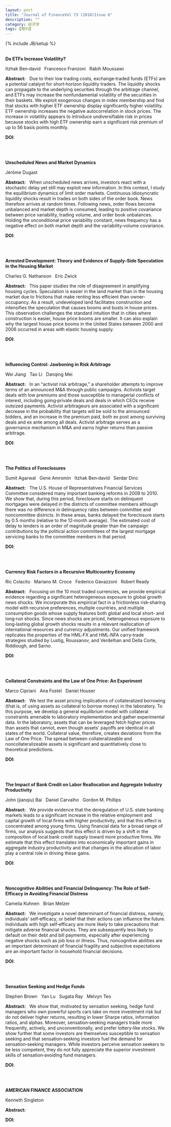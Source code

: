 ```yaml
---
layout: post
title: "Journal of FinanceVol 73 (2018)Issue 6"
description: ""
category: 经济学
tags: [期刊]
---
```

{% include JB/setup %}<br/><br/><p><strong>Do ETFs Increase Volatility?</strong></p><p>Itzhak Ben‐david&nbsp;&nbsp;&nbsp;Francesco Franzoni&nbsp;&nbsp;&nbsp;Rabih Moussawi&nbsp;&nbsp;&nbsp;</p><p><strong>Abstract:</strong>&nbsp;&nbsp;&nbsp;Due to their low trading costs, exchange‐traded funds (ETFs) are a potential catalyst for short‐horizon liquidity traders. The liquidity shocks can propagate to the underlying securities through the arbitrage channel, and ETFs may increase the nonfundamental volatility of the securities in their baskets. We exploit exogenous changes in index membership and find that stocks with higher ETF ownership display significantly higher volatility. ETF ownership increases the negative autocorrelation in stock prices. The increase in volatility appears to introduce undiversifiable risk in prices because stocks with high ETF ownership earn a significant risk premium of up to 56 basis points monthly.</p><p><strong>DOI</strong>:</p><br/><br/><p><strong>Unscheduled News and Market Dynamics</strong></p><p>Jérôme Dugast&nbsp;&nbsp;&nbsp;</p><p><strong>Abstract:</strong>&nbsp;&nbsp;&nbsp;When unscheduled news arrives, investors react with a stochastic delay yet still may exploit new information. In this context, I study the equilibrium dynamics of limit order markets. Continuous idiosyncratic liquidity shocks result in trades on both sides of the order book. News therefore arrives at random times. Following news, order flows become unbalanced and market depth is consumed, leading to positive covariance between price variability, trading volume, and order book unbalances. Holding the unconditional price variability constant, news frequency has a negative effect on both market depth and the variability‐volume covariance.</p><p><strong>DOI</strong>:</p><br/><br/><p><strong>Arrested Development: Theory and Evidence of Supply‐Side Speculation in the Housing Market</strong></p><p>Charles G. Nathanson&nbsp;&nbsp;&nbsp;Eric Zwick&nbsp;&nbsp;&nbsp;</p><p><strong>Abstract:</strong>&nbsp;&nbsp;&nbsp;This paper studies the role of disagreement in amplifying housing cycles. Speculation is easier in the land market than in the housing market due to frictions that make renting less efficient than owner‐occupancy. As a result, undeveloped land facilitates construction and intensifies the speculation that causes booms and busts in house prices. This observation challenges the standard intuition that in cities where construction is easier, house price booms are smaller. It can also explain why the largest house price booms in the United States between 2000 and 2006 occurred in areas with elastic housing supply.</p><p><strong>DOI</strong>:</p><br/><br/><p><strong>Influencing Control: Jawboning in Risk Arbitrage</strong></p><p>Wei Jiang&nbsp;&nbsp;&nbsp;Tao Li&nbsp;&nbsp;&nbsp;Danqing Mei&nbsp;&nbsp;&nbsp;</p><p><strong>Abstract:</strong>&nbsp;&nbsp;&nbsp;In an “activist risk arbitrage,” a shareholder attempts to improve terms of an announced M&A through public campaigns. Activists target deals with low premiums and those susceptible to managerial conflicts of interest, including going‐private deals and deals in which CEOs receive outsized payments. Activist arbitrageurs are associated with a significant decrease in the probability that targets will be sold to the announced bidders, and an increase in the premium paid, both ex post among surviving deals and ex ante among all deals. Activist arbitrage serves as a governance mechanism in M&A and earns higher returns than passive arbitrage.</p><p><strong>DOI</strong>:</p><br/><br/><p><strong>The Politics of Foreclosures</strong></p><p>Sumit Agarwal&nbsp;&nbsp;&nbsp;Gene Amromin&nbsp;&nbsp;&nbsp;Itzhak Ben‐david&nbsp;&nbsp;&nbsp;Serdar Dinc&nbsp;&nbsp;&nbsp;</p><p><strong>Abstract:</strong>&nbsp;&nbsp;&nbsp;The U.S. House of Representatives Financial Services Committee considered many important banking reforms in 2009 to 2010. We show that, during this period, foreclosure starts on delinquent mortgages were delayed in the districts of committee members although there was no difference in delinquency rates between committee and noncommittee districts. In these areas, banks delayed the foreclosure starts by 0.5 months (relative to the 12‐month average). The estimated cost of delay to lenders is an order of magnitude greater than the campaign contributions by the political action committees of the largest mortgage servicing banks to the committee members in that period.</p><p><strong>DOI</strong>:</p><br/><br/><p><strong>Currency Risk Factors in a Recursive Multicountry Economy</strong></p><p>Ric Colacito&nbsp;&nbsp;&nbsp;Mariano M. Croce&nbsp;&nbsp;&nbsp;Federico Gavazzoni&nbsp;&nbsp;&nbsp;Robert Ready&nbsp;&nbsp;&nbsp;</p><p><strong>Abstract:</strong>&nbsp;&nbsp;&nbsp;Focusing on the 10 most traded currencies, we provide empirical evidence regarding a significant heterogeneous exposure to global growth news shocks. We incorporate this empirical fact in a frictionless risk‐sharing model with recursive preferences, multiple countries, and multiple consumption goods whose supply features both global and local short‐ and long‐run shocks. Since news shocks are priced, heterogeneous exposure to long‐lasting global growth shocks results in a relevant reallocation of international resources and currency adjustments. Our unified framework replicates the properties of the HML‐FX and HML‐NFA carry‐trade strategies studied by Lustig, Roussanov, and Verdelhan and Della Corte, Riddiough, and Sarno.</p><p><strong>DOI</strong>:</p><br/><br/><p><strong>Collateral Constraints and the Law of One Price: An Experiment</strong></p><p>Marco Cipriani&nbsp;&nbsp;&nbsp;Ana Fostel&nbsp;&nbsp;&nbsp;Daniel Houser&nbsp;&nbsp;&nbsp;</p><p><strong>Abstract:</strong>&nbsp;&nbsp;&nbsp;We test the asset pricing implications of collateralized borrowing (that is, of using assets as collateral to borrow money) in the laboratory. To this purpose, we develop a general equilibrium model with collateral constraints amenable to laboratory implementation and gather experimental data. In the laboratory, assets that can be leveraged fetch higher prices than assets that cannot, even though assets' payoffs are identical in all states of the world. Collateral value, therefore, creates deviations from the Law of One Price. The spread between collateralizeable and noncollateralizeable assets is significant and quantitatively close to theoretical predictions.</p><p><strong>DOI</strong>:</p><br/><br/><p><strong>The Impact of Bank Credit on Labor Reallocation and Aggregate Industry Productivity</strong></p><p>John (jianqiu) Bai&nbsp;&nbsp;&nbsp;Daniel Carvalho&nbsp;&nbsp;&nbsp;Gordon M. Phillips&nbsp;&nbsp;&nbsp;</p><p><strong>Abstract:</strong>&nbsp;&nbsp;&nbsp;We provide evidence that the deregulation of U.S. state banking markets leads to a significant increase in the relative employment and capital growth of local firms with higher productivity, and that this effect is concentrated among young firms. Using financial data for a broad range of firms, our analysis suggests that this effect is driven by a shift in the composition of local bank credit supply toward more productive firms. We estimate that this effect translates into economically important gains in aggregate industry productivity and that changes in the allocation of labor play a central role in driving these gains.</p><p><strong>DOI</strong>:</p><br/><br/><p><strong>Noncognitive Abilities and Financial Delinquency: The Role of Self‐Efficacy in Avoiding Financial Distress</strong></p><p>Camelia Kuhnen&nbsp;&nbsp;&nbsp;Brian Melzer&nbsp;&nbsp;&nbsp;</p><p><strong>Abstract:</strong>&nbsp;&nbsp;&nbsp;We investigate a novel determinant of financial distress, namely, individuals' self‐efficacy, or belief that their actions can influence the future. Individuals with high self‐efficacy are more likely to take precautions that mitigate adverse financial shocks. They are subsequently less likely to default on their debt and bill payments, especially after experiencing negative shocks such as job loss or illness. Thus, noncognitive abilities are an important determinant of financial fragility and subjective expectations are an important factor in household financial decisions.</p><p><strong>DOI</strong>:</p><br/><br/><p><strong>Sensation Seeking and Hedge Funds</strong></p><p>Stephen Brown&nbsp;&nbsp;&nbsp;Yan Lu&nbsp;&nbsp;&nbsp;Sugata Ray&nbsp;&nbsp;&nbsp;Melvyn Teo&nbsp;&nbsp;&nbsp;</p><p><strong>Abstract:</strong>&nbsp;&nbsp;&nbsp;We show that, motivated by sensation seeking, hedge fund managers who own powerful sports cars take on more investment risk but do not deliver higher returns, resulting in lower Sharpe ratios, information ratios, and alphas. Moreover, sensation‐seeking managers trade more frequently, actively, and unconventionally, and prefer lottery‐like stocks. We show further that some investors are themselves susceptible to sensation seeking and that sensation‐seeking investors fuel the demand for sensation‐seeking managers. While investors perceive sensation seekers to be less competent, they do not fully appreciate the superior investment skills of sensation‐avoiding fund managers.</p><p><strong>DOI</strong>:</p><br/><br/><p><strong>AMERICAN FINANCE ASSOCIATION</strong></p><p>Kenneth Singleton&nbsp;&nbsp;&nbsp;</p><p><strong>Abstract:</strong>&nbsp;&nbsp;&nbsp;</p><p><strong>DOI</strong>:</p>